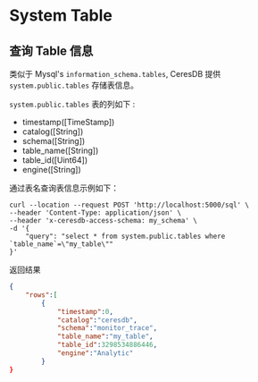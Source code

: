 # System Table

## 查询 Table 信息

类似于 Mysql's `information_schema.tables`, CeresDB 提供 `system.public.tables` 存储表信息。

`system.public.tables` 表的列如下 :

- timestamp([TimeStamp])
- catalog([String])
- schema([String])
- table_name([String])
- table_id([Uint64])
- engine([String])

通过表名查询表信息示例如下：

```shell
curl --location --request POST 'http://localhost:5000/sql' \
--header 'Content-Type: application/json' \
--header 'x-ceresdb-access-schema: my_schema' \
-d '{
    "query": "select * from system.public.tables where `table_name`=\"my_table\""
}'
```

返回结果

```json
{
    "rows":[
        {
            "timestamp":0,
            "catalog":"ceresdb",
            "schema":"monitor_trace",
            "table_name":"my_table",
            "table_id":3298534886446,
            "engine":"Analytic"
        }
}
```
